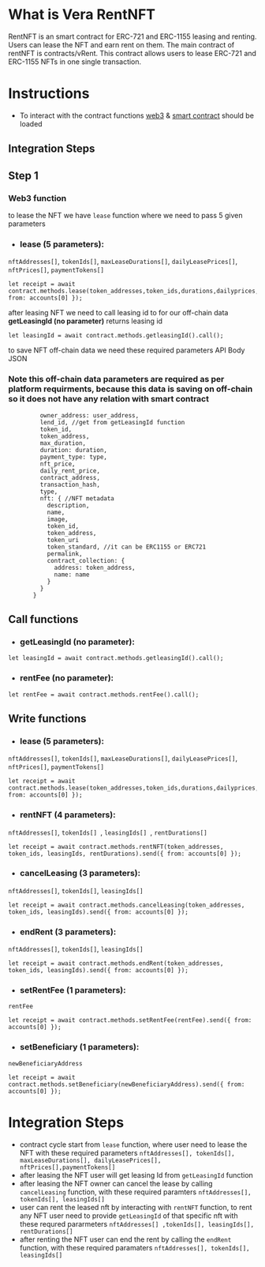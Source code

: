 

# What is Vera RentNFT

RentNFT is an smart contract for ERC-721 and ERC-1155 leasing and renting. Users can lease the NFT and earn rent on them. The main contract of rentNFT is contracts/vRent. This contract allows users to lease ERC-721 and ERC-1155 NFTs in one single transaction.

# Instructions
- To interact with the contract functions [web3](https://github.com/ChainSafe/web3.js) & [smart contract](https://www.ibm.com/topics/smart-contracts) should be loaded

## Integration Steps

## Step 1 
### Web3 function 
 to lease the NFT we have `lease` function where we need to pass 5 given parameters
- ### lease (5 parameters):
```nftAddresses[]```,
```tokenIds[]```,
```maxLeaseDurations[]```,
```dailyLeasePrices[]```,
```nftPrices[]```,
```paymentTokens[]```

```
let receipt = await contract.methods.lease(token_addresses,token_ids,durations,dailyprices,nftPrices,paymentTypes).send({ from: accounts[0] });

```
after leasing NFT we need to call leasing id to for our off-chain data
**getLeasingId (no parameter)** returns leasing id 
```
let leasingId = await contract.methods.getleasingId().call();
```
to save NFT off-chain data we need these required parameters
API Body JSON
 ### Note this off-chain data parameters are required as per platform requirments, because this data is saving on off-chain so it does not have any relation with smart contract
 ```  {
          owner_address: user_address,
          lend_id, //get from getLeasingId function 
          token_id,
          token_address,
          max_duration,
          duration: duration,
          payment_type: type,
          nft_price,
          daily_rent_price,
          contract_address,
          transaction_hash,
          type,
          nft: { //NFT metadata
            description,
            name,
            image,
            token_id,
            token_address,
            token_uri
            token_standard, //it can be ERC1155 or ERC721
            permalink,
            contract_collection: {
              address: token_address,
              name: name
            }
          }
        }
```


## Call functions

- ### getLeasingId (no parameter):
```
let leasingId = await contract.methods.getleasingId().call();
```

- ### rentFee (no parameter):
```
let rentFee = await contract.methods.rentFee().call();
```

## Write functions

- ### lease (5 parameters):
```nftAddresses[]```,
```tokenIds[]```,
```maxLeaseDurations[]```,
```dailyLeasePrices[]```,
```nftPrices[]```,
```paymentTokens[]```

```
let receipt = await contract.methods.lease(token_addresses,token_ids,durations,dailyprices,nftPrices,paymentTypes).send({ from: accounts[0] });
```

- ### rentNFT (4 parameters):
```nftAddresses[]```,
```tokenIds[] ```,
```leasingIds[] ```,
```rentDurations[] ```
```
let receipt = await contract.methods.rentNFT(token_addresses, token_ids, leasingIds, rentDurations).send({ from: accounts[0] });
```

- ### cancelLeasing (3 parameters):
```nftAddresses[]```,
```tokenIds[]```,
```leasingIds[]```
 ```
let receipt = await contract.methods.cancelLeasing(token_addresses, token_ids, leasingIds).send({ from: accounts[0] });
```
- ### endRent (3 parameters):
```nftAddresses[]```,
```tokenIds[]```,
```leasingIds[]```
```
let receipt = await contract.methods.endRent(token_addresses, token_ids, leasingIds).send({ from: accounts[0] });
```

- ### setRentFee (1 parameters):
```rentFee```
```
let receipt = await contract.methods.setRentFee(rentFee).send({ from: accounts[0] });
```

- ### setBeneficiary (1 parameters):
```newBeneficiaryAddress```
```
let receipt = await contract.methods.setBeneficiary(newBeneficiaryAddress).send({ from: accounts[0] });
```


# Integration Steps

- contract cycle start from ``lease`` function, where user need to lease the NFT with these required parameters  ```nftAddresses[], tokenIds[], maxLeaseDurations[], dailyLeasePrices[], nftPrices[],paymentTokens[]```
- after leasing the NFT user will get leasing Id from ```getLeasingId``` function
- after leasing the NFT owner can cancel the lease by calling ```cancelLeasing``` function, with these required paramters ```nftAddresses[], tokenIds[], leasingIds[]```
- user can rent the leased nft by interacting with ```rentNFT``` function, to rent any NFT user need to provide ```getLeasingId``` of that specific nft with these requred pararmeters ```nftAddresses[] ,tokenIds[], leasingIds[], rentDurations[] ```
- after renting the NFT user can end the rent by calling the ```endRent``` function, with these required paramaters ```nftAddresses[], tokenIds[], leasingIds[]```


